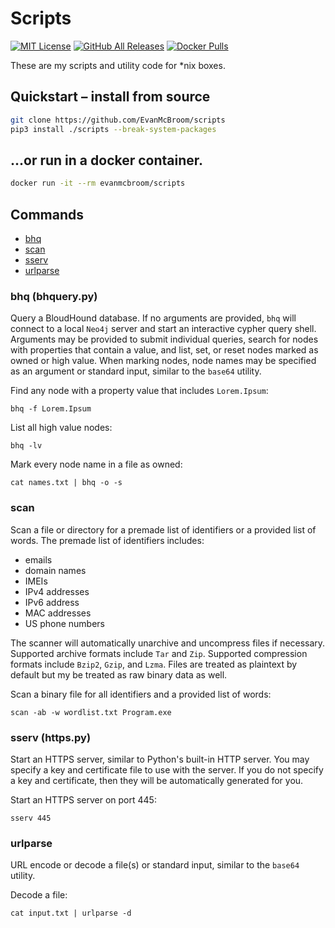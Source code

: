 # Scripts

[![MIT License](https://img.shields.io/badge/license-MIT-blue.svg?style=flat)](LICENSE)
[![GitHub All Releases](https://img.shields.io/github/downloads/EvanMcBroom/scripts/total?color=yellow)](https://github.com/EvanMcBroom/scripts/releases)
[![Docker Pulls](https://img.shields.io/docker/pulls/evanmcbroom/scripts?color=yellow)](https://hub.docker.com/r/evanmcbroom/scripts)

These are my scripts and utility code for \*nix boxes.

## Quickstart &ndash; install from source

```bash
git clone https://github.com/EvanMcBroom/scripts
pip3 install ./scripts --break-system-packages
```

## ...or run in a docker container.

```bash
docker run -it --rm evanmcbroom/scripts
```

## Commands

- [bhq](#scan)
- [scan](#scan)
- [sserv](#sserv)
- [urlparse](#urlparse)

### bhq (bhquery.py)

Query a BloudHound database.
If no arguments are provided, `bhq` will connect to a local `Neo4j` server and start an interactive cypher query shell.
Arguments may be provided to submit individual queries, search for nodes with properties that contain a value, and list, set, or reset nodes marked as owned or high value.
When marking nodes, node names may be specified as an argument or standard input, similar to the `base64` utility.

Find any node with a property value that includes `Lorem.Ipsum`:
```
bhq -f Lorem.Ipsum
```

List all high value nodes:
```
bhq -lv
```

Mark every node name in a file as owned:
```
cat names.txt | bhq -o -s
```

### scan

Scan a file or directory for a premade list of identifiers or a provided list of words.
The premade list of identifiers includes:
- emails
- domain names
- IMEIs
- IPv4 addresses
- IPv6 address
- MAC addresses
- US phone numbers

The scanner will automatically unarchive and uncompress files if necessary.
Supported archive formats include `Tar` and `Zip`.
Supported compression formats include `Bzip2`, `Gzip`, and `Lzma`.
Files are treated as plaintext by default but my be treated as raw binary data as well.

Scan a binary file for all identifiers and a provided list of words:
```
scan -ab -w wordlist.txt Program.exe
```

### sserv (https.py)

Start an HTTPS server, similar to Python's built-in HTTP server.
You may specify a key and certificate file to use with the server.
If you do not specify a key and certificate, then they will be automatically generated for you.

Start an HTTPS server on port 445:
```
sserv 445
```

### urlparse

URL encode or decode a file(s) or standard input, similar to the `base64` utility.

Decode a file:
```
cat input.txt | urlparse -d
```
